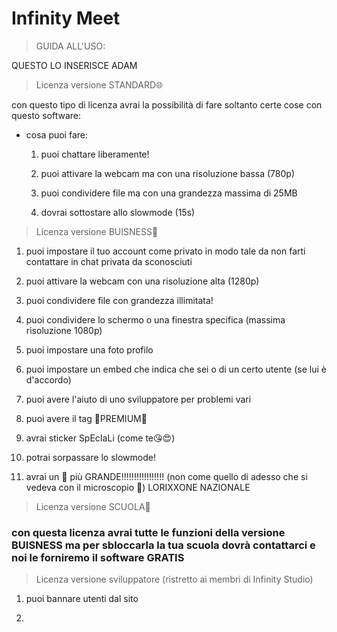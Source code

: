 Infinity Meet
==========================

>GUIDA ALL'USO:

QUESTO LO INSERISCE ADAM



> Licenza versione STANDARD🌐

con questo tipo di licenza avrai la possibilità di fare soltanto certe cose con questo software:
 
 - cosa puoi fare:


   1. puoi chattare liberamente!

   2. puoi attivare la webcam ma con una risoluzione bassa (780p)

   3. puoi condividere file ma con una grandezza massima di 25MB

   4. dovrai sottostare allo slowmode (15s)

  
> Licenza versione BUISNESS🥇

   1. puoi impostare il tuo account come privato in modo tale da non farti contattare in chat privata da sconosciuti

   2. puoi attivare la webcam  con una risoluzione alta (1280p)

   3. puoi condividere file con grandezza illimitata!

   4. puoi condividere lo schermo o una finestra specifica (massima risoluzione 1080p)

   5. puoi impostare una foto profilo

   6. puoi impostare un embed che indica che sei o  di un certo utente (se lui è d'accordo)

   7. puoi avere l'aiuto di uno sviluppatore per problemi vari

   8. puoi avere il tag 👑PREMIUM👑 

   9. avrai sticker SpEcIaLi (come te😘😍)
   
   10. potrai sorpassare lo slowmode!

   11. avrai un 🥖 più GRANDE!!!!!!!!!!!!!!!!! (non come quello di adesso che si vedeva con il microscopio 🔬)
LORIXXONE NAZIONALE

> Licenza versione SCUOLA📘

### con questa licenza avrai tutte le funzioni della versione BUISNESS ma per sbloccarla la tua scuola dovrà contattarci e noi le forniremo il software GRATIS




> Licenza versione sviluppatore (ristretto ai membri di Infinity Studio)
  
  1. puoi bannare utenti dal sito

  2. 